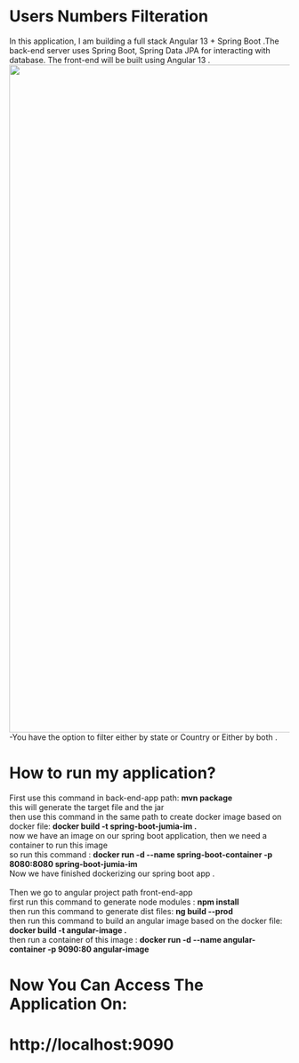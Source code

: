 # Users Numbers Filteration 
In this application, 
I am building a full stack Angular 13 + Spring Boot .The back-end server uses Spring Boot, Spring Data JPA for interacting with database. The front-end will be built using Angular 13 . 
<img width="1200" src="https://user-images.githubusercontent.com/51910576/162474534-40c42359-8225-4cc3-ada8-404ca94c24d3.png">
-You have the option to filter either by state or Country or Either by both .
# How to run my application?
First use this command in back-end-app path: <b> mvn package</b> <br>
this will generate the target file and the jar <br>
then use this command in the same path to create docker image based on docker file: <b>docker build -t spring-boot-jumia-im .</b><br>
now we have an image on our spring boot application, then we need a container to run this image <br>
so run this command :  <b>docker run -d --name spring-boot-container -p 8080:8080 spring-boot-jumia-im</b><br>
Now we have finished dockerizing our spring boot app .<br><br>
Then we go to angular project path front-end-app <br>
first run this command to generate node modules :  <b>npm install</b> <br> 
then run this command to generate dist files:  <b>ng build --prod</b> <br>
then run this command to build an angular image based on the docker file: <b>docker build -t angular-image .</b> <br>
then run a container of this image : <b>docker run -d --name angular-container -p 9090:80 angular-image</b> <br>



# Now You Can Access The Application On: <br>
# http://localhost:9090

